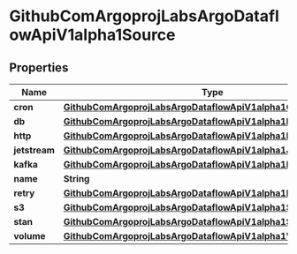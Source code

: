 

# GithubComArgoprojLabsArgoDataflowApiV1alpha1Source


## Properties

Name | Type | Description | Notes
------------ | ------------- | ------------- | -------------
**cron** | [**GithubComArgoprojLabsArgoDataflowApiV1alpha1Cron**](GithubComArgoprojLabsArgoDataflowApiV1alpha1Cron.md) |  |  [optional]
**db** | [**GithubComArgoprojLabsArgoDataflowApiV1alpha1DBSource**](GithubComArgoprojLabsArgoDataflowApiV1alpha1DBSource.md) |  |  [optional]
**http** | [**GithubComArgoprojLabsArgoDataflowApiV1alpha1HTTPSource**](GithubComArgoprojLabsArgoDataflowApiV1alpha1HTTPSource.md) |  |  [optional]
**jetstream** | [**GithubComArgoprojLabsArgoDataflowApiV1alpha1JetStreamSource**](GithubComArgoprojLabsArgoDataflowApiV1alpha1JetStreamSource.md) |  |  [optional]
**kafka** | [**GithubComArgoprojLabsArgoDataflowApiV1alpha1KafkaSource**](GithubComArgoprojLabsArgoDataflowApiV1alpha1KafkaSource.md) |  |  [optional]
**name** | **String** |  |  [optional]
**retry** | [**GithubComArgoprojLabsArgoDataflowApiV1alpha1Backoff**](GithubComArgoprojLabsArgoDataflowApiV1alpha1Backoff.md) |  |  [optional]
**s3** | [**GithubComArgoprojLabsArgoDataflowApiV1alpha1S3Source**](GithubComArgoprojLabsArgoDataflowApiV1alpha1S3Source.md) |  |  [optional]
**stan** | [**GithubComArgoprojLabsArgoDataflowApiV1alpha1STAN**](GithubComArgoprojLabsArgoDataflowApiV1alpha1STAN.md) |  |  [optional]
**volume** | [**GithubComArgoprojLabsArgoDataflowApiV1alpha1VolumeSource**](GithubComArgoprojLabsArgoDataflowApiV1alpha1VolumeSource.md) |  |  [optional]



